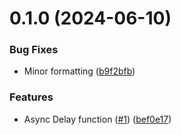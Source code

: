 # 0.1.0 (2024-06-10)


### Bug Fixes

* Minor formatting ([b9f2bfb](https://github.com/konotorii/useful-functions-ts/commit/b9f2bfb17eaea8ffdc0ef212d49ce36788f7d42a))


### Features

* Async Delay function ([#1](https://github.com/konotorii/useful-functions-ts/issues/1)) ([bef0e17](https://github.com/konotorii/useful-functions-ts/commit/bef0e170ac3d1c6585dae4388997d6b1a50300a2))



